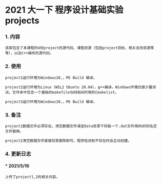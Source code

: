 # 2021 大一下 程序设计基础实验 projects

### 1. 内容

    该库包含了本课程的4份project的源代码、课程资源（包括project目标、相关支持资源等等），以及C++编写的源代码。

### 2. 使用

    project1运行环境为Windows10,，MS Build 编译。

    project2运行环境为Linux（WSL2 Ubuntu 20.04），g++编译。Windows环境仅做少量测试。文件夹中包含一个基础的makefile与DEBUG时用的Cmakelist。

    project3运行环境为Windows10,，MS Build 编译。

### 3. 备注

    project1数据文件必须存在。清空数据文件请至Data目录下将每一个.dat文件用0k的同名空文件替换。

    project2清空数据文件直接将其删除即可。程序检测到不存在时会主动创建。

### 4. 更新日志

#### * 2021/5/16

    上传了project1,2的相关内容。
    

